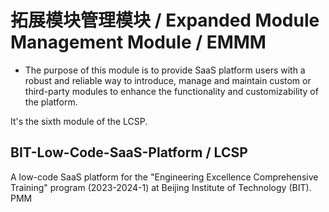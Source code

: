 # 拓展模块管理模块 / Expanded Module Management Module / EMMM

- The purpose of this module is to provide SaaS platform users with a robust and reliable way to introduce, manage and maintain custom or third-party modules to enhance the functionality and customizability of the platform.

It's the sixth module of the LCSP.

## BIT-Low-Code-SaaS-Platform / LCSP

A low-code SaaS platform for the "Engineering Excellence Comprehensive Training" program (2023-2024-1) at Beijing Institute of Technology (BIT).
PMM

